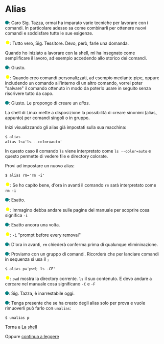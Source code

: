 # Alias

![](../../images/people/tess.png): Caro Sig. Tazza, ormai ha imparato varie
tecniche per lavorare con i comandi. In particolare adesso sa come combinarli
per ottenere nuovi comandi e soddisfare tutte le sue esigenze.

![](../../images/people/tazza.png): Tutto vero, Sig. Tessitore. Devo, però, farle una
domanda.

Quando ho iniziato a lavorare con la shell, mi ha insegnato come semplificare
il lavoro, ad esempio accedendo allo storico dei comandi.

![](../../images/people/tess.png): Giusto.

![](../../images/people/tazza.png): Quando creo comandi personalizzati, ad
esempio mediante pipe, oppure includendo un comando all'interno di un altro
comando, vorrei poter "salvare" il comando ottenuto in modo da poterlo usare
in seguito senza riscrivere tutto da capo.

![](../../images/people/tess.png): Giusto. Le propongo di creare un *alias*.

La shell di Linux mette a disposizione la possibilità
di creare sinonimi (alias, appunto) per comandi singoli o in gruppo.

Inizi visualizzando gli alias già impostati sulla sua macchina:

```
$ alias
alias ls='ls --color=auto'
```

In questo caso il comando `ls` viene interpretato come `ls --color=auto`
e questo permette di vedere file e directory colorate.

Provi ad impostare un nuovo alias:

```
$ alias rm='rm -i'
```

![](../../images/people/tazza.png): Se ho capito bene, d'ora in avanti il comando
`rm` sarà interpretato come `rm -i`

![](../../images/people/tess.png): Esatto.

![](../../images/people/tazza.png): Immagino debba andare sulle pagine del manuale
per scoprire cosa significa `-i`

![](../../images/people/tess.png): Esatto ancora una volta.

![](../../images/people/tazza.png): `-i` "prompt before every removal"

![](../../images/people/tess.png): D'ora in avanti, `rm` chiederà conferma prima
di qualunque elimininazione.

![](../../images/people/tess.png): Proviamo con un gruppo di comandi.
Ricorderà che per lanciare comandi in sequenza si usa il `;`

```
$ alias p='pwd; ls -CF'
```

![](../../images/people/tazza.png): `pwd` mostra la directory corrente. `ls`
il suo contenuto. E devo andare a cercare nel manuale cosa significano `-C` e `-F`

![](../../images/people/tess.png): Sig. Tazza, è inarrestabile oggi.

![](../../images/people/tess.png): Tenga presente che se ha creato degli alias
solo per prova e vuole rimuoverli può farlo con `unalias`:

```
$ unalias p
```

Torna a [La shell](../summary.md)

Oppure [continua a leggere](locating_commands.md)
